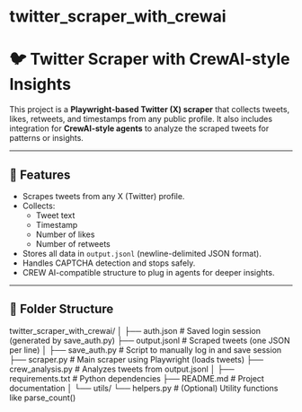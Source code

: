 # twitter_scraper_with_crewai
# 🐦 Twitter Scraper with CrewAI-style Insights

This project is a **Playwright-based Twitter (X) scraper** that collects tweets, likes, retweets, and timestamps from any public profile. It also includes integration for **CrewAI-style agents** to analyze the scraped tweets for patterns or insights.

---

## 📌 Features

- Scrapes tweets from any X (Twitter) profile.
- Collects:
  - Tweet text
  - Timestamp
  - Number of likes
  - Number of retweets
- Stores all data in `output.jsonl` (newline-delimited JSON format).
- Handles CAPTCHA detection and stops safely.
- CREW AI-compatible structure to plug in agents for deeper insights.

---

## 📁 Folder Structure
twitter_scraper_with_crewai/
│
├── auth.json               # Saved login session (generated by save_auth.py)
├── output.jsonl            # Scraped tweets (one JSON per line)
│
├── save_auth.py            # Script to manually log in and save session
├── scraper.py              # Main scraper using Playwright (loads tweets)
├── crew_analysis.py        # Analyzes tweets from output.jsonl
│
├── requirements.txt        # Python dependencies
├── README.md               # Project documentation
│
└── utils/
    └── helpers.py          # (Optional) Utility functions like parse_count()

